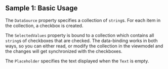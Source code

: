 ## Sample 1: Basic Usage

The `DataSource` property specifies a collection of `string`s. For each item in the collection, a checkbox is created.

The `SelectedValues` property is bound to a collection which contains all `string`s of checkboxes that are checked. The data-binding works in both ways, so you can either read, or modify the collection in the viewmodel and the changes will get synchronized with the checkboxes.

The `Placeholder` specifies the text displayed when the `Text` is empty.